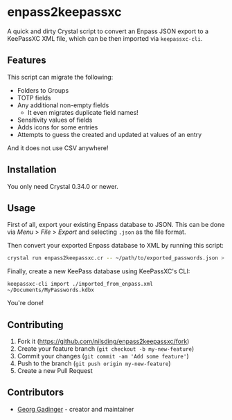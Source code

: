 # enpass2keepassxc

A quick and dirty Crystal script to convert an Enpass JSON export to a KeePassXC
XML file, which can be then imported via `keepassxc-cli`.

## Features

This script can migrate the following:

- Folders to Groups
- TOTP fields
- Any additional non-empty fields
  - It even migrates duplicate field names!
- Sensitivity values of fields
- Adds icons for some entries
- Attempts to guess the created and updated at values of an entry

And it does not use CSV anywhere!

## Installation

You only need Crystal 0.34.0 or newer.

## Usage

First of all, export your existing Enpass database to JSON. This can be done via
_Menu_ > _File_ > _Export_ and selecting `.json` as the file format.

Then convert your exported Enpass database to XML by running this script:

```sh
crystal run enpass2keepassxc.cr -- ~/path/to/exported_passwords.json > ./imported_from_enpass.xml
```

Finally, create a new KeePass database using KeePassXC's CLI:

```
keepassxc-cli import ./imported_from_enpass.xml ~/Documents/MyPasswords.kdbx
```

You're done!

## Contributing

1. Fork it (<https://github.com/nilsding/enpass2keepassxc/fork>)
2. Create your feature branch (`git checkout -b my-new-feature`)
3. Commit your changes (`git commit -am 'Add some feature'`)
4. Push to the branch (`git push origin my-new-feature`)
5. Create a new Pull Request

## Contributors

- [Georg Gadinger](https://github.com/nilsding) - creator and maintainer
